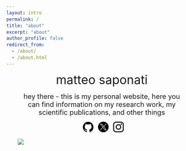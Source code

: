 ```yaml
---
layout: intro
permalink: /
title: "about"
excerpt: "about"
author_profile: false
redirect_from: 
  - /about/
  - /about.html
---
```


<div style="margin-right: 30px;">
<div style="margin-left: 30px;">

<font size="6"> <p style="text-align: center;"> matteo saponati </p></font> 

<font size="4"> <p style="text-align: center;">hey there - this is my personal website, here you can find information on my research work, my scientific publications, and other things</p></font> 

<p style="text-align: center;">
 <a href="https://github.com/matteosaponati" target="_blank"><span style="display: inline-block; vertical-align: middle; margin-left: 8px;"><img src="/images/general/github_icon.png" alt="Icon" style="width: 2em; height: 2em;"></span></a>
  <a href="https://twitter.com/matteosaponati" target="_blank"><span style="display: inline-block; vertical-align: middle; margin-left: 8px;"><img src="/images/general/x_icon.png" alt="Icon" style="width: 2em; height: 2em;"></span></a>
   <a href="https://www.instagram.com/matteosaponati/" target="_blank"><span style="display: inline-block; vertical-align: middle; margin-left: 8px;"><img src="/images/general/instagram_icon.png" alt="Icon" style="width: 2em; height: 2em;"></span></a>  
</p>

<div class="center">
  <img src="/images/about/me_garfagnana.png" style="width:60%">
</div>

